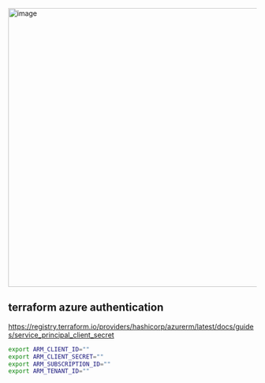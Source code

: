 <img width="940" height="566" alt="image" src="https://github.com/user-attachments/assets/9c96f5f0-152b-4f1c-864a-4645d8f0f74c" />

## terraform azure authentication
https://registry.terraform.io/providers/hashicorp/azurerm/latest/docs/guides/service_principal_client_secret
```sh
export ARM_CLIENT_ID=""
export ARM_CLIENT_SECRET=""
export ARM_SUBSCRIPTION_ID=""
export ARM_TENANT_ID=""
```

